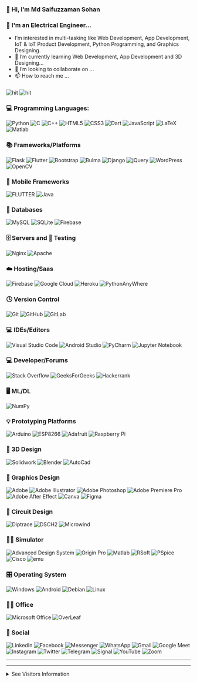 ### 👋 Hi, I’m Md Saifuzzaman Sohan
### 👀 I'm an Electrical Engineer...
- I’m interested in multi-tasking like Web Development, App Development, IoT & IoT Product Development, Python Programming, and Graphics Designing.
- 🌱 I’m currently learning Web Development, App Development and 3D Designing...
- 💞️ I’m looking to collaborate on ...
- 📫 How to reach me ...
###
![hit](https://hits.seeyoufarm.com/api/count/incr/badge.svg?url=https%3A%2F%2Fgithub.com%2F{MSSohan}1212%2Fhit-counter)
![hit](https://github-profile-summary-cards.vercel.app/api/cards/profile-details?username={MSSohan}&theme={Sohan})
<!---
MSSohan/MSSohan is a ✨ special ✨ repository because its `README.md` (this file) appears on your GitHub profile.
You can click the Preview link to take a look at your changes.
--->

### 💻 Programming Languages:
![Python](https://img.shields.io/badge/python-3670A0?style=for-the-badge&logo=python&logoColor=ffdd54)
![C](https://img.shields.io/badge/c-%2300599C.svg?style=for-the-badge&logo=c&logoColor=white)
![C++](https://img.shields.io/badge/c++-%2300599C.svg?style=for-the-badge&logo=c%2B%2B&logoColor=white)
![HTML5](https://img.shields.io/badge/html5-%23E34F26.svg?style=for-the-badge&logo=html5&logoColor=white)
![CSS3](https://img.shields.io/badge/css3-%231572B6.svg?style=for-the-badge&logo=css3&logoColor=white)
![Dart](https://img.shields.io/badge/dart-%230175C2.svg?style=for-the-badge&logo=dart&logoColor=white)
![JavaScript](https://img.shields.io/badge/javascript-%23323330.svg?style=for-the-badge&logo=javascript&logoColor=%23F7DF1E)
![LaTeX](https://img.shields.io/badge/latex-%23008080.svg?style=for-the-badge&logo=latex&logoColor=white)
![Matlab](https://img.shields.io/badge/Matlab-000000?style=for-the-badge&logo&logoColor=white)

### 📚 Frameworks/Platforms
![Flask](https://img.shields.io/badge/flask-%23000.svg?style=for-the-badge&logo=flask&logoColor=white)
![Flutter](https://img.shields.io/badge/Flutter-%2302569B.svg?style=for-the-badge&logo=Flutter&logoColor=white)
![Bootstrap](https://img.shields.io/badge/bootstrap-%23563D7C.svg?style=for-the-badge&logo=bootstrap&logoColor=white)
![Bulma](https://img.shields.io/badge/bulma-00D0B1?style=for-the-badge&logo=bulma&logoColor=white)
![Django](https://img.shields.io/badge/django-%23092E20.svg?style=for-the-badge&logo=django&logoColor=white)
![jQuery](https://img.shields.io/badge/jquery-%230769AD.svg?style=for-the-badge&logo=jquery&logoColor=white)
![WordPress](https://img.shields.io/badge/WordPress-%23117AC9.svg?style=for-the-badge&logo=WordPress&logoColor=white)
![OpenCV](https://img.shields.io/badge/opencv-%23white.svg?style=for-the-badge&logo=opencv&logoColor=white)

### 📱 Mobile Frameworks
![FLUTTER](https://img.shields.io/badge/Flutter-02569B?style=for-the-badge&logo=flutter&logoColor=white)
![Java](https://img.shields.io/badge/Java-000000?style=for-the-badge&logo&logoColor=white)

### 💾 Databases
![MySQL](https://img.shields.io/badge/mysql-%2300f.svg?style=for-the-badge&logo=mysql&logoColor=white)
![SQLite](https://img.shields.io/badge/sqlite-%2307405e.svg?style=for-the-badge&logo=sqlite&logoColor=white)
![Firebase](https://img.shields.io/badge/Firebase-039BE5?style=for-the-badge&logo=Firebase&logoColor=white)

### 🗄️ Servers and 🧪 Testing
![Nginx](https://img.shields.io/badge/nginx-%23009639.svg?style=for-the-badge&logo=nginx&logoColor=white)
![Apache](https://img.shields.io/badge/apache-%23D42029.svg?style=for-the-badge&logo=apache&logoColor=white)

### ☁️ Hosting/Saas
![Firebase](https://img.shields.io/badge/firebase-%23039BE5.svg?style=for-the-badge&logo=firebase)
![Google Cloud](https://img.shields.io/badge/GoogleCloud-%234285F4.svg?style=for-the-badge&logo=google-cloud&logoColor=white)
![Heroku](https://img.shields.io/badge/heroku-%23430098.svg?style=for-the-badge&logo=heroku&logoColor=white)
![PythonAnyWhere](https://img.shields.io/badge/pythonanywhere-000000?style=for-the-badge&logo&logoColor=white)

### 🕓 Version Control
![Git](https://img.shields.io/badge/git-%23F05033.svg?style=for-the-badge&logo=git&logoColor=white)
![GitHub](https://img.shields.io/badge/github-%23121011.svg?style=for-the-badge&logo=github&logoColor=white)
![GitLab](https://img.shields.io/badge/gitlab-%23181717.svg?style=for-the-badge&logo=gitlab&logoColor=white)

### 💻 IDEs/Editors
![Visual Studio Code](https://img.shields.io/badge/Visual%20Studio%20Code-0078d7.svg?style=for-the-badge&logo=visual-studio-code&logoColor=white)
![Android Studio](https://img.shields.io/badge/Android%20Studio-3DDC84.svg?style=for-the-badge&logo=android-studio&logoColor=white)
![PyCharm](https://img.shields.io/badge/pycharm-143?style=for-the-badge&logo=pycharm&logoColor=black&color=black&labelColor=green)
![Jupyter Notebook](https://img.shields.io/badge/jupyter-%23FA0F00.svg?style=for-the-badge&logo=jupyter&logoColor=white)

### 💻 Developer/Forums
![Stack Overflow](https://img.shields.io/badge/-Stackoverflow-FE7A16?style=for-the-badge&logo=stack-overflow&logoColor=white)
![GeeksForGeeks](https://img.shields.io/badge/geeksforgeeks-2F8D46?style=for-the-badge&logo=geeksforgeeks&logoColor=white)
![Hackerrank](https://img.shields.io/badge/-Hackerrank-2EC866?style=for-the-badge&logo=HackerRank&logoColor=white)

### 🖥️ ML/DL
![NumPy](https://img.shields.io/badge/numpy-%23013243.svg?style=for-the-badge&logo=numpy&logoColor=white)

### 💡 Prototyping Platforms
![Arduino](https://img.shields.io/badge/-Arduino-00979D?style=for-the-badge&logo=Arduino&logoColor=white)
![ESP8266](https://img.shields.io/badge/ESP8266-000000?style=for-the-badge&logo=esphome&logoColor=white)
![Adafruit](https://img.shields.io/badge/adafruit-000000?style=for-the-badge&logo=adafruit&logoColor=white)
![Raspberry Pi](https://img.shields.io/badge/-RaspberryPi-C51A4A?style=for-the-badge&logo=Raspberry-Pi)

### 🎨 3D Design
![Solidwork](https://img.shields.io/badge/SolidWork-000000?style=for-the-badge&logo&logoColor=white)
![Blender](https://img.shields.io/badge/blender-%23F5792A.svg?style=for-the-badge&logo=blender&logoColor=white)
![AutoCad](https://img.shields.io/badge/autocad-000000?style=for-the-badge&logo=autodesk&logoColor=white)

### 🎨 Graphics Design
![Adobe](https://img.shields.io/badge/adobe-%23FF0000.svg?style=for-the-badge&logo=adobe&logoColor=white)
![Adobe Illustrator](https://img.shields.io/badge/adobe%20illustrator-%23FF9A00.svg?style=for-the-badge&logo=adobe%20illustrator&logoColor=white)
![Adobe Photoshop](https://img.shields.io/badge/adobe%20photoshop-%2331A8FF.svg?style=for-the-badge&logo=adobe%20photoshop&logoColor=white)
![Adobe Premiere Pro](https://img.shields.io/badge/Adobe%20Premiere%20Pro-9999FF.svg?style=for-the-badge&logo=Adobe%20Premiere%20Pro&logoColor=white)
![Adobe After Effect](https://img.shields.io/badge/Adobe%20after%20affects-CF96FD?style=for-the-badge&logo=Adobe%20after%20effects&logoColor=393665)
![Canva](https://img.shields.io/badge/Canva-%2300C4CC.svg?style=for-the-badge&logo=Canva&logoColor=white)
![Figma](https://img.shields.io/badge/figma-%23F24E1E.svg?style=for-the-badge&logo=figma&logoColor=white)

### 🎨 Circuit Design
![Diptrace](https://img.shields.io/badge/Diptrace-2F8D46?style=for-the-badge&logo&logoColor=white)
![DSCH2](https://img.shields.io/badge/Dsch2-2F8FA6?style=for-the-badge&logo&logoColor=white)
![Microwind](https://img.shields.io/badge/microwind-2FBFA6?style=for-the-badge&logo&logoColor=white)

### 👩‍💻 Simulator
![Advanced Design System](https://img.shields.io/badge/advanced%20design%20system-F56C2D?style=for-the-badge&logo&logoColor=white)
![Origin Pro](https://img.shields.io/badge/origin%20pro-F56C2D?style=for-the-badge&logo&logoColor=white)
![Matlab](https://img.shields.io/badge/Matlab-000000?style=for-the-badge&logo&logoColor=white)
![RSoft](https://img.shields.io/badge/RSoft-00FFFF?style=for-the-badge&logo&logoColor=white)
![PSpice](https://img.shields.io/badge/pspice-000000?style=for-the-badge&logo&logoColor=white)
![Cisco](https://img.shields.io/badge/cisco-1BA0D7?style=for-the-badge&logo=cisco&logoColor=white)
![emu](https://img.shields.io/badge/emu-000000?style=for-the-badge&logo&logoColor=white)

### 🎛️ Operating System
![Windows](https://img.shields.io/badge/Windows-0078D6?style=for-the-badge&logo=windows&logoColor=white)
![Android](https://img.shields.io/badge/Android-3DDC84?style=for-the-badge&logo=android&logoColor=white)
![Debian](https://img.shields.io/badge/Debian-D70A53?style=for-the-badge&logo=debian&logoColor=white)
![Linux](https://img.shields.io/badge/Linux-FCC624?style=for-the-badge&logo=linux&logoColor=black)

### 👨‍💻 Office 
![Microsoft Office](https://img.shields.io/badge/Microsoft_Office-D83B01?style=for-the-badge&logo=microsoft-office&logoColor=white)
![OverLeaf](https://img.shields.io/badge/Overleaf-47A141?style=for-the-badge&logo=Overleaf&logoColor=white)

### 👨 Social
![LinkedIn](https://img.shields.io/badge/linkedin-%230077B5.svg?style=for-the-badge&logo=linkedin&logoColor=white)
![Facebook](https://img.shields.io/badge/Facebook-%231877F2.svg?style=for-the-badge&logo=Facebook&logoColor=white)
![Messenger](https://img.shields.io/badge/Messenger-00B2FF?style=for-the-badge&logo=messenger&logoColor=white)
![WhatsApp](https://img.shields.io/badge/WhatsApp-25D366?style=for-the-badge&logo=whatsapp&logoColor=white)
![Gmail](https://img.shields.io/badge/Gmail-D14836?style=for-the-badge&logo=gmail&logoColor=white)
![Google Meet](https://img.shields.io/badge/Google%20Meet-00897B?style=for-the-badge&logo=google-meet&logoColor=white)
![Instagram](https://img.shields.io/badge/Instagram-%23E4405F.svg?style=for-the-badge&logo=Instagram&logoColor=white)
![Twitter](https://img.shields.io/badge/Twitter-1DA1F2?style=for-the-badge&logo=twitter&logoColor=white)
![Telegram](https://img.shields.io/badge/Telegram-2CA5E0?style=for-the-badge&logo=telegram&logoColor=white)
![Signal](https://img.shields.io/badge/Signal-%23039BE5.svg?style=for-the-badge&logo=Signal&logoColor=white)
![YouTube](https://img.shields.io/badge/YouTube-%23FF0000.svg?style=for-the-badge&logo=YouTube&logoColor=white)
![Zoom](https://img.shields.io/badge/Zoom-2D8CFF?style=for-the-badge&logo=zoom&logoColor=white)

---

---
<details><summary>See Visitors Information</summary>
🎯 Counting of visitors to this page in this section started from June 06, 2023
<div><img src="https://profile-counter.glitch.me/MSSohan/count.svg" alt="Flag Counter" border="0"></div>
</details>
